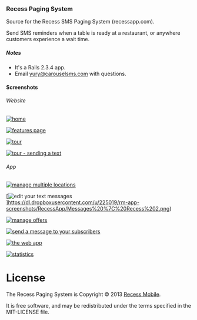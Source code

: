 ### Recess Paging System

Source for the Recess SMS Paging System (recessapp.com).

Send SMS reminders when a table is ready at a restaurant, or anywhere customers experience a wait time.

##### Notes

* It's a Rails 2.3.4 app.
* Email <yury@carouselsms.com> with questions.

#### Screenshots

###### Website

[![home](https://dl.dropboxusercontent.com/u/225019/rm-app-screenshots/RecessApp/thumb_Text%20message%20waitlist%20management%20%7C%20Recess%202.png)](https://dl.dropboxusercontent.com/u/225019/rm-app-screenshots/RecessApp/Text%20message%20waitlist%20management%20%7C%20Recess%202.png)

[![features page](https://dl.dropboxusercontent.com/u/225019/rm-app-screenshots/RecessApp/thumb_Features%20%26%20Benefits%20%7C%20Recess%202.png)](https://dl.dropboxusercontent.com/u/225019/rm-app-screenshots/RecessApp/Features%20%26%20Benefits%20%7C%20Recess%202.png)

[![tour](https://dl.dropboxusercontent.com/u/225019/rm-app-screenshots/RecessApp/thumb_Pricing%20%26%20Signup%20%7C%20Recess%2011.png)](https://dl.dropboxusercontent.com/u/225019/rm-app-screenshots/RecessApp/Pricing%20%26%20Signup%20%7C%20Recess%2011.png)

[![tour - sending a text](https://dl.dropboxusercontent.com/u/225019/rm-app-screenshots/RecessApp/thumb_Pricing%20%26%20Signup%20%7C%20Recess%209.png)](https://dl.dropboxusercontent.com/u/225019/rm-app-screenshots/RecessApp/Pricing%20%26%20Signup%20%7C%20Recess%209.png)

###### App

[![manage multiple locations](https://dl.dropboxusercontent.com/u/225019/rm-app-screenshots/RecessApp/thumb_Locations%20%7C%20Recess.png)](https://dl.dropboxusercontent.com/u/225019/rm-app-screenshots/RecessApp/Locations%20%7C%20Recess.png)

[![edit your text messages](https://dl.dropboxusercontent.com/u/225019/rm-app-screenshots/RecessApp/thumb_Messages%20%7C%20Recess%202.png)]https://dl.dropboxusercontent.com/u/225019/rm-app-screenshots/RecessApp/Messages%20%7C%20Recess%202.png)

[![manage offers](https://dl.dropboxusercontent.com/u/225019/rm-app-screenshots/RecessApp/thumb_Offers%20%7C%20Recess.png)](https://dl.dropboxusercontent.com/u/225019/rm-app-screenshots/RecessApp/Offers%20%7C%20Recess.png)

[![send a message to your subscribers](https://dl.dropboxusercontent.com/u/225019/rm-app-screenshots/RecessApp/thumb_Subscribers%20%7C%20Recess.png)](https://dl.dropboxusercontent.com/u/225019/rm-app-screenshots/RecessApp/Subscribers%20%7C%20Recess.png)

[![the web app](https://dl.dropboxusercontent.com/u/225019/rm-app-screenshots/RecessApp/thumb_Recess.png)](https://dl.dropboxusercontent.com/u/225019/rm-app-screenshots/RecessApp/Recess.png)

[![statistics](https://dl.dropboxusercontent.com/u/225019/rm-app-screenshots/RecessApp/thumb_Statistics%20-%20Recess.png)](https://dl.dropboxusercontent.com/u/225019/rm-app-screenshots/RecessApp/Statistics%20-%20Recess.png)

License
=======

The Recess Paging System is Copyright © 2013 [Recess Mobile](http://recess.im/).

It is free software, and may be redistributed under the terms specified in the MIT-LICENSE file.


